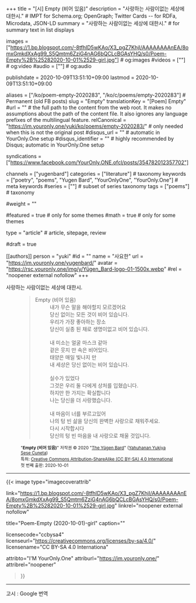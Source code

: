 +++
title = "[시] Empty (비어 있음)"
description = "사랑하는 사람이없는 세상에 대한시."													# IMPT for Schema.org; OpenGraph; Twitter Cards -- for RDFa, Microdata, JSON-LD
summary = "사랑하는 사람이없는 세상에 대한시."																											# for summary text in list displays

images = ["https://1.bp.blogspot.com/-8tfhID5wKAo/X3_pgZ7KhjI/AAAAAAAAnEA/8omxGmkdXxAg99_S5Qmtm6ZziG4nAG6bQCLcBGAsYHQ/s0/Poem-Empty%2B%25282020-10-01%2529-girl.jpg"]																											# og:images
#videos = [""]																											# og:video
#audio = [""]																												# og:audio

publishdate = 2020-10-09T13:51:10+09:00
lastmod = 2020-10-09T13:51:10+09:00

aliases = ["/ko/poem-empty-2020283", "/ko/c/poems/empty-2020283"]	# Permanent (old FB posts)
slug = "Empty"
translationKey = "[Poem] Empty"
#url = ""																														# the full path to the content from the web root. It makes no assumptions about the path of the content file. It also ignores any language prefixes of the multilingual feature.
relCanonical = "https://im.youronly.one/yuki/ko/poems/empty-2020283/"																									# only needed when this is not the original post
#disqus_url = ""                                                    # automatic in YourOnly.One setup
#disqus_identifier = ""                                             # highly recommended by Disqus; automatic in YourOnly.One setup

syndications = ["https://www.facebook.com/YourOnly.ONE.ofcl/posts/354782012357702"]

channels = ["yugenbard"]
categories = ["literature"]																									# taxonomy
keywords = ["poetry", "poems", "Yugen Bard", "YourOnlyOne", "YourOnly.One"]																										# meta keywords
#series = [""]																											# subset of series taxonomy
tags = ["poems"]																						# taxonomy

#weight = ""

#featured = true																									# only for some themes
#math = true																											# only for some themes

type = "article"                                                           # article, sitepage, review

#draft = true

[[authors]]
person = "yuki"
#id = ""
name = "사요한"
url = "https://im.youronly.one/yugenbard/"
avatar = "https://rsc.youronly.one/img/y/Yūgen_Bard-logo-01-1500x.webp"
#rel = "noopener external nofollow"
+++

사랑하는 사람이없는 세상에 대한시.

<!--more-->

<figure class="quote_box qbs_stanza qbc_pink">
  <blockquote>
    <dl>
      <dt>Empty (비어 있음)</dt>
      <dd>내가 무슨 말을 해야할지 모르겠어요</dd>
      <dd>당신 없이는 모든 것이 비어 있습니다.</dd>
      <dd>우리가 가장 좋아하는 장소</dd>
      <dd>당신이 실종 된 채로 생명이없고 비어 있습니다.</dd>
      <br/>
      <dd>내 미소는 얼굴 마스크 같아</dd>
      <dd>겉은 웃지 만 속은 비어있다.</dd>
      <dd>태양은 매일 빛나지 만</dd>
      <dd>내 세상은 당신 없이는 비어 있습니다.</dd>
      <br/>
      <dd>실수가 있었다</dd>
      <dd>그것은 우리 둘 다에게 상처를 입혔습니다.</dd>
      <dd>하지만 한 가지는 확실합니다</dd>
      <dd>나는 당신을 더 사랑했습니다.</dd>
      <br/>
      <dd>내 마음이 너를 부르고있어</dd>
      <dd>나의 텅 빈 삶을 당신의 완벽한 사랑으로 채워주세요.</dd>
      <dd>다시 시작합시다</dd>
      <dd>당신의 텅 빈 마음을 내 사랑으로 채울 것입니다.</dd>
    </dl>
  </blockquote>
  <figcaption class="attribution_copyright txt_center">
    <p><small>
      "<b>Empty (비어 있음)</b>" 저작권 © 2020 "<a href="https://im.youronly.one/yugenbard/" rel="dct:creator noopener" referrerpolicy="strict-origin-when-cross-origin">The Yūgen Bard</a>" (<a href="https://youronly.one" rel="dct:creator noopener" referrerpolicy="strict-origin-when-cross-origin">Yahuhanan Yukiya Sese Cuneta</a>)<br/>
      특허: <a href="https://creativecommons.org/licenses/by-sa/4.0/" rel="license noopener external nofollow" referrerpolicy="strict-origin-when-cross-origin">Creative Commons Attribution-ShareAlike (CC BY-SA) 4.0 International</a><br/>
      첫 번째 출판: 2020-10-01
    </small></p>
  </figcaption>
</figure>

---

{{< image
  type="imagecoverattrib"

  link="https://1.bp.blogspot.com/-8tfhID5wKAo/X3_pgZ7KhjI/AAAAAAAAnEA/8omxGmkdXxAg99_S5Qmtm6ZziG4nAG6bQCLcBGAsYHQ/s0/Poem-Empty%2B%25282020-10-01%2529-girl.jpg"
  linkrel="noopener external nofollow"

  title="Poem-Empty (2020-10-01)-girl"
  caption=""

  licensecode="ccbysa4"
  licenseurl="https://creativecommons.org/licenses/by-sa/4.0/"
  licensename="CC BY-SA 4.0 Internationa"

  attribto="I'M YourOnly.One"
  attriburl="https://im.youronly.one/"
  attribrel="noopener"
>}}

---

고시 : Google 번역
